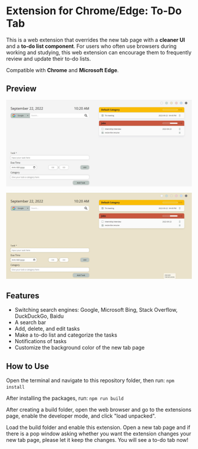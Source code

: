 # Extension for Chrome/Edge: To-Do Tab

This is a web extension that overrides the new tab page with a **cleaner UI** and a **to-do list component**. For users who often use browsers during working and studying, this web extension can encourage them to frequently review and update their to-do lists.

Compatible with **Chrome** and **Microsoft Edge**.

## Preview

![screenshot of the to-do tab with a white background](screenshot1.jpg)

![screenshot of the to-do tab with a yellow background](screenshot2.jpg)

## Features

- Switching search engines: Google, Microsoft Bing, Stack Overflow, DuckDuckGo, Baidu
- A search bar
- Add, delete, and edit tasks
- Make a to-do list and categorize the tasks
- Notifications of tasks
- Customize the background color of the new tab page

## How to Use

Open the terminal and navigate to this repository folder, then run:
`npm install`

After installing the packages, run:
`npm run build`

After creating a build folder, open the web browser and go to the extensions page, enable the developer mode, and click "load unpacked".

Load the build folder and enable this extension. Open a new tab page and if there is a pop window asking whether you want the extension changes your new tab page, please let it keep the changes. You will see a to-do tab now!
